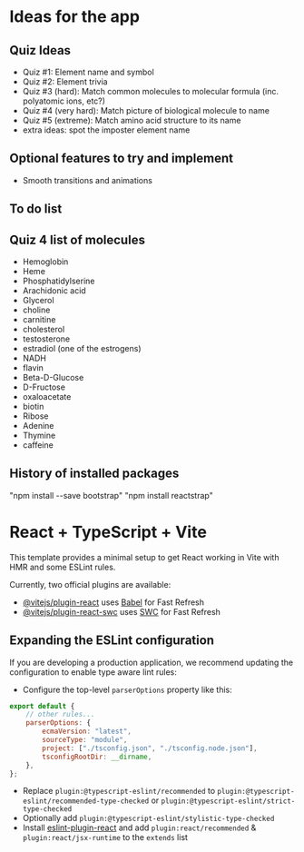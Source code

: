 # Ideas for the app

## Quiz Ideas

-   Quiz #1: Element name and symbol
-   Quiz #2: Element trivia
-   Quiz #3 (hard): Match common molecules to molecular formula (inc. polyatomic ions, etc?)
-   Quiz #4 (very hard): Match picture of biological molecule to name
-   Quiz #5 (extreme): Match amino acid structure to its name
-   extra ideas: spot the imposter element name

## Optional features to try and implement

-   Smooth transitions and animations

## To do list

## Quiz 4 list of molecules

-   Hemoglobin
-   Heme
-   Phosphatidylserine
-   Arachidonic acid
-   Glycerol
-   choline
-   carnitine
-   cholesterol
-   testosterone
-   estradiol (one of the estrogens)
-   NADH
-   flavin
-   Beta-D-Glucose
-   D-Fructose
-   oxaloacetate
-   biotin
-   Ribose
-   Adenine
-   Thymine
-   caffeine

## History of installed packages

"npm install --save bootstrap"
"npm install reactstrap"

# React + TypeScript + Vite

This template provides a minimal setup to get React working in Vite with HMR and some ESLint rules.

Currently, two official plugins are available:

-   [@vitejs/plugin-react](https://github.com/vitejs/vite-plugin-react/blob/main/packages/plugin-react/README.md) uses [Babel](https://babeljs.io/) for Fast Refresh
-   [@vitejs/plugin-react-swc](https://github.com/vitejs/vite-plugin-react-swc) uses [SWC](https://swc.rs/) for Fast Refresh

## Expanding the ESLint configuration

If you are developing a production application, we recommend updating the configuration to enable type aware lint rules:

-   Configure the top-level `parserOptions` property like this:

```js
export default {
    // other rules...
    parserOptions: {
        ecmaVersion: "latest",
        sourceType: "module",
        project: ["./tsconfig.json", "./tsconfig.node.json"],
        tsconfigRootDir: __dirname,
    },
};
```

-   Replace `plugin:@typescript-eslint/recommended` to `plugin:@typescript-eslint/recommended-type-checked` or `plugin:@typescript-eslint/strict-type-checked`
-   Optionally add `plugin:@typescript-eslint/stylistic-type-checked`
-   Install [eslint-plugin-react](https://github.com/jsx-eslint/eslint-plugin-react) and add `plugin:react/recommended` & `plugin:react/jsx-runtime` to the `extends` list
